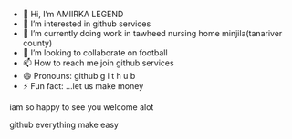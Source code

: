 - 👋 Hi, I’m AMIIRKA LEGEND
- 👀 I’m interested in github services
- 🌱 I’m currently doing work in tawheed nursing home minjila(tanariver county)
- 💞️ I’m looking to collaborate on football
- 📫 How to reach me join github services
- 😄 Pronouns: github g i t h u b
- ⚡ Fun fact: ...let us make money

<!---
AMIIRKA LEGEND is a ✨ special ✨ repository amiirka.md welcome
---> iam so happy to see you welcome alot
github everything make easy 
